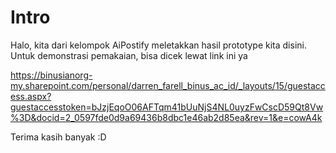 # Intro

Halo, kita dari kelompok AiPostify meletakkan hasil prototype kita disini.
Untuk demonstrasi pemakaian, bisa dicek lewat link ini ya

https://binusianorg-my.sharepoint.com/personal/darren_farell_binus_ac_id/_layouts/15/guestaccess.aspx?guestaccesstoken=bJzjEqoO06AFTqm41bUuNjS4NL0uyzFwCscD59Qt8Vw%3D&docid=2_0597fde0d9a69436b8dbc1e46ab2d85ea&rev=1&e=cowA4k

Terima kasih banyak :D